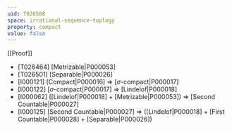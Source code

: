```yaml
---
uid: T026508
space: irrational-sequence-toplogy
property: compact
value: false
---
```

[[Proof]]

* [T026464] [Metrizable|P000053]
* [T026501] [Separable|P000026]
* [I000121] [Compact|P000016] => [$\sigma$-compact|P000017]
* [I000122] [$\sigma$-compact|P000017] => [Lindelof|P000018]
* [I000062] ([Lindelof|P000018] + [Metrizable|P000053]) => [Second Countable|P000027]
* [I000125] [Second Countable|P000027] => ([Lindelof|P000018] + [First Countable|P000028] + [Separable|P000026])


